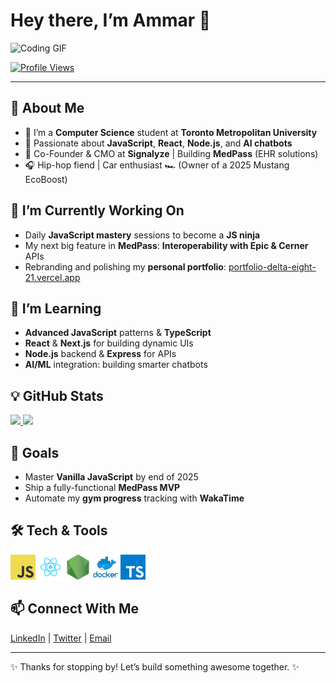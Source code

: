 # Hey there, I’m Ammar 👋

![Coding GIF](https://media.giphy.com/media/l0MYt5jPR6QX5pnqM/giphy.gif)

[![Profile Views](https://komarev.com/ghpvc/?username=AmmarK134&style=flat-square)](https://komarev.com)

---

## 🚀 About Me
- 🔭 I’m a **Computer Science** student at **Toronto Metropolitan University**  
- 🌱 Passionate about **JavaScript**, **React**, **Node.js**, and **AI chatbots**  
- 💼 Co-Founder & CMO at **Signalyze** | Building **MedPass** (EHR solutions)  
- 🎧 Hip-hop fiend | Car enthusiast 🏎️ (Owner of a 2025 Mustang EcoBoost)

## 🔭 I’m Currently Working On
- Daily **JavaScript mastery** sessions to become a **JS ninja**  
- My next big feature in **MedPass**: **Interoperability with Epic & Cerner** APIs  
- Rebranding and polishing my **personal portfolio**: [portfolio-delta-eight-21.vercel.app](https://portfolio-delta-eight-21.vercel.app)

## 🌱 I’m Learning
- **Advanced JavaScript** patterns & **TypeScript**  
- **React** & **Next.js** for building dynamic UIs  
- **Node.js** backend & **Express** for APIs  
- **AI/ML** integration: building smarter chatbots

## 💡 GitHub Stats

<p align="left">
  <a href="https://github.com/AmmarK134">
    <img src="https://github-readme-stats.vercel.app/api?username=AmmarK134&show_icons=true&theme=dark" width="49%" />
    <img src="https://github-readme-stats.vercel.app/api/top-langs/?username=AmmarK134&layout=compact&theme=dark" width="49%" />
  </a>
</p>

## 🎯 Goals
- Master **Vanilla JavaScript** by end of 2025  
- Ship a fully-functional **MedPass MVP**  
- Automate my **gym progress** tracking with **WakaTime**

## 🛠 Tech & Tools
<p>
  <img alt="JavaScript" src="https://raw.githubusercontent.com/github/explore/main/topics/javascript/javascript.png" width="40" />
  <img alt="React"      src="https://raw.githubusercontent.com/github/explore/main/topics/react/react.png" width="40" />
  <img alt="Node.js"    src="https://raw.githubusercontent.com/github/explore/main/topics/nodejs/nodejs.png" width="40" />
  <img alt="Docker"     src="https://raw.githubusercontent.com/github/explore/main/topics/docker/docker.png" width="40" />
  <img alt="TypeScript" src="https://raw.githubusercontent.com/github/explore/main/topics/typescript/typescript.png" width="40" />
</p>

## 📫 Connect With Me
<p>
  <a href="https://linkedin.com/in/your-linkedin" target="_blank">LinkedIn</a> |
  <a href="https://twitter.com/your-twitter"   target="_blank">Twitter</a> |
  <a href="mailto:your.email@example.com">Email</a>
</p>

---

✨ Thanks for stopping by! Let’s build something awesome together. ✨
